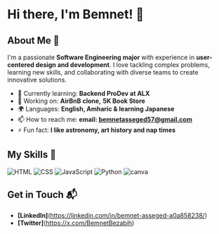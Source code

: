 
# Hi there, I'm Bemnet! 👋

<!--![Banner Image](https://pin.it/7EraTBBIp)-->

## About Me 🚀

I'm a passionate **Software Engineering major** with experience in **user-centered design and development**. I love tackling complex problems, learning new skills, and collaborating with diverse teams to create innovative solutions.

- 🌱 Currently learning: **Backend ProDev at ALX**
- 🔭 Working on: **AirBnB clone,** **5K Book Store**
- 🌍 Languages: **English, Amharic & learning Japanese**
- 📫 How to reach me: **email: bemnetasseged57@gmail.com**
- ⚡ Fun fact: **I like astronomy, art history and nap times**

## My Skills 🧠

![HTML](https://img.shields.io/badge/HTML5-E34F26?style=for-the-badge&logo=html5&logoColor=white)
![CSS](https://img.shields.io/badge/CSS3-1572B6?style=for-the-badge&logo=css3&logoColor=white)
![JavaScript](https://img.shields.io/badge/JavaScript-323330?style=for-the-badge&logo=javascript&logoColor=F7DF1E)
![Python](https://img.shields.io/badge/Python-FFD43B?style=for-the-badge&logo=python&logoColor=blue)
![canva](https://img.shields.io/badge/Canva-%2300C4CC.svg?&style=for-the-badge&logo=Canva&logoColor=white)




## Get in Touch 📬

<!--- **[Personal Website / Blog]**(your_website_or_blog_link)-->
- **[LinkedIn]**(https://linkedin.com/in/bemnet-asseged-a0a858238/)
- **[Twitter]**(https://x.com/BemnetBezabih)




<!--
**Bemnet57/Bemnet57** is a ✨ _special_ ✨ repository because its `README.md` (this file) appears on your GitHub profile.

Here are some ideas to get you started:

- 🔭 I’m currently working on ...
- 🌱 I’m currently learning ...
- 👯 I’m looking to collaborate on ...
- 🤔 I’m looking for help with ...
- 💬 Ask me about ...
- 📫 How to reach me: ...
- 😄 Pronouns: ...
- ⚡ Fun fact: ...
-->
